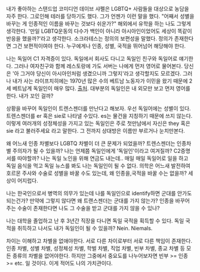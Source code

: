 내가 좋아하는 스탠드업 코미디언 데이브 샤펠은 LGBTQ+ 사람들을 대상으로 농담을 자주 한다.
그로인해 테러를 당하기도 했다. 그가 언젠가 이런 말을 했다. "어째서 성별을 바꾸는 게 인종적인 이름을 바꾸는 것보다 쉬운가?"
해외에서 유학을 하는 나도 그렇게 생각한다. '만일 LGBTQ운동의 다수가 백인이 아니라 아시아인이었어도 세상이 똑같이 반응을 했을까?'라고 생각한다. 소크라테스는 정의의 보편성을 말했다. 정의가 존재한다면 그건 보편적이여야 한다. 누구에게나 인종, 성별, 국적을 뛰어넘어 해당해야 한다. 

나는 독일어 C1 자격증이 있다. 독일에서 회사도 다니고 독일인 친구와 독일어로 얘기한다. 그러나 여자친구와 함께 레스토랑에 가도 서버는 나에게 먼저 영어로 물어본다. 당신은 '아 그거야 당신이 아시아인처럼 생겼으니까 그렇지'라고 생각할지도 모르겠다. 그러나 내가 사는 라이프치히에는 1970년 많은 수의 베트남 노동자가 이민을 왔기 때문에 2세 베트남계 독일인이 매우 많다. [출처](https://www.leipzig.de/buergerservice-und-verwaltung/internationales/internationale-kooperationen/ho-chi-minh-stadt-und-vietnam). 대부분의 독일인은 내 외모만 보고 먼저 영어를 한다. 내가 꼬인 걸까? 

상황을 바꾸어 독일인이 트렌스젠더를 만난다고 해보자. 우선 독일어에는 성별이 있다. 트렌스젠더를 er 혹은 sie로 나타낼 수있다. es는 물건을 지칭하기 때문에 쓰지 않는다. 이렇게 여러개의 성정체성을 가지고 있는 독일인은 주로 첫만남에서 자신은 they 혹은 sie 라고 불러주세요 라고 말한다. 그 전까지 상대방은 이름만 부르거나 눈치만본다. 

왜 어느새 인종 차별보다 LGBTQ 차별이 더 큰 문제가 되었을까? 트렌스젠더는 인종차별 주의자가 될 수 있을까? 나는 언제쯤 독일인에게 '독일인'이라고 여겨질까? C2증명서를 따야할까? 나는 독일 노인을 위해 연금도 내는데.. 매일 매일 독일어로 일을 하고 독일 음식을 먹고 독일 뉴스를 봐도 나는 독일인이 될 수 없다. 의학은 어느새 발전하여 호르몬 주사와 수술로 성별을 바꿀 수도 있는데, 왜 인종을,국적을 바꿀 수는 없을까? 세상이 어지럽다.

나는 한국인으로서 병역의 의무가 있는데 나를 독일인으로 identify하면 군대를 안가도 되는건가? 만약에 그렇지 않다면 왜 트랜스젠더는 군대를 가지 않는가? 인종을 바꾸어주는 수술이 존재한다면 나도 그 수술을 받고 군대를 가지 않을 수 있나? 

나는 대학을 졸업하고 난 후 3년간 직장을 다니면 독일 국적을 획득할 수 있다. 독일 국적을 취득하고 나서도 내가 독일인이 될 수 있을까? Nein. Niemals.

차이는 이해하고 차별을 없애야한다. 서로 다른 차이로부터 서로 다른 책임이 존재한다. 인종 차별, 성별 차별, 성정체성 차별, 학벌 차별, 직업 차별, 빈부 차별, 종교 차별 등 모든 종류의 차별을 없어야한다. 하지만 그중에서 중요도를 나누어보자면 빈부 >= 인종 >= etc. 일 것이다. 이게 적어도 나의 가치관이다.